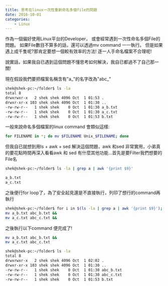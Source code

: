 ```yaml
---
title: 思考在linux一次性重新命名多個file的問題
date: 2016-10-01
categories:
    - Linux
---
```

作為一個偏好使用Linux平台的Developer， 或會經常遇到一次性命名多個File的問題。
如果File數目不算多的話，還可以透過mv command 一一執行。
但是如果遇上成千隻呢?那肯定要想一個較有效率的方法!
逐一人手命名檔案不合理呢!

說實話，如果我自已遇到這個問題不懂思考如何解決，我自已都過不了自己那一關!

現在假設我們要把檔案名稱含有"a_"的名字改為"abc_"

```bash
shek@shek-pc:~/folder$ ls -la
total 8
drwxrwxr-x   2 shek shek 4096 Oct  1 01:53 .
drwxr-xr-x 103 shek shek 4096 Oct  1 01:30 ..
-rw-rw-r--   1 shek shek    0 Oct  1 01:30 a_b.txt
-rw-rw-r--   1 shek shek    0 Oct  1 01:30 a_c.txt
-rw-rw-r--   1 shek shek    0 Oct  1 01:53 b.txt
```

一般來說命名多個檔案的linux command 會類似這樣:
```bash
for FILENAME in *; do mv $FILENAME Unix_$FILENAME; done
```
但我自已就想到用ls + awk + sed 解決這個問題，awk 和sed 非常實用，小弟真的要花點時間再深入看看awk 和 sed 有什麼其他功能...首先是要Filter我們想要的File名
```bash
shek@shek-pc:~/folder$ ls -la | grep a | awk '{print $9}'

a_b.txt
a_c.txt

```

之後便行for loop了，為了安全起見還是不直接執行，列印了想行的command再執行
```bash
shek@shek-pc:~/folder$ for i in $(ls -la | grep a | awk '{print $9}'); do echo mv $i $(echo $i|sed 's/a_/abc_/g') \&\&; done
mv a_b.txt abc_b.txt &&
mv a_c.txt abc_c.txt &&
```

之後執行以下command 便完成了!
```bash
mv a_b.txt abc_b.txt &&
mv a_c.txt abc_c.txt
```

```bash
shek@shek-pc:~/folder$ ls -la
total 8
drwxrwxr-x   2 shek shek 4096 Oct  1 02:02 .
drwxr-xr-x 103 shek shek 4096 Oct  1 01:30 ..
-rw-rw-r--   1 shek shek    0 Oct  1 01:30 abc_b.txt
-rw-rw-r--   1 shek shek    0 Oct  1 01:30 abc_c.txt
-rw-rw-r--   1 shek shek    0 Oct  1 01:53 b.txt
```
